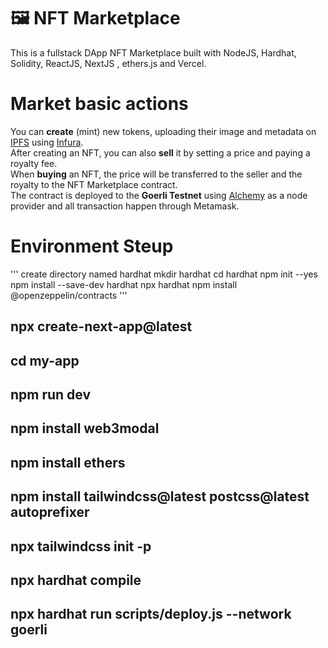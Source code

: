 # 🖼️ NFT Marketplace
This is a fullstack DApp NFT Marketplace built  with NodeJS, Hardhat, Solidity, ReactJS, NextJS , ethers.js and Vercel.

# Market basic actions

You can **create** (mint) new tokens, uploading their image and metadata on [IPFS](https://ipfs.io/) using [Infura](https://infura.io/).  
After creating an NFT, you can also **sell** it by setting a price and paying a royalty fee.  
When **buying** an NFT, the price will be transferred to the seller and the royalty to the NFT Marketplace contract.  
The contract is deployed to the **Goerli Testnet** using [Alchemy](https://www.alchemy.com/) as a node provider and all transaction happen through Metamask. 

# Environment Steup 
'''
create directory named hardhat 
mkdir hardhat
cd hardhat
npm init --yes
npm install --save-dev hardhat
npx hardhat
npm install @openzeppelin/contracts
'''

## npx create-next-app@latest
## cd my-app
## npm run dev
## npm install web3modal
## npm install ethers
## npm install tailwindcss@latest postcss@latest autoprefixer

## npx tailwindcss init -p


## npx hardhat compile
## npx hardhat run scripts/deploy.js --network goerli
